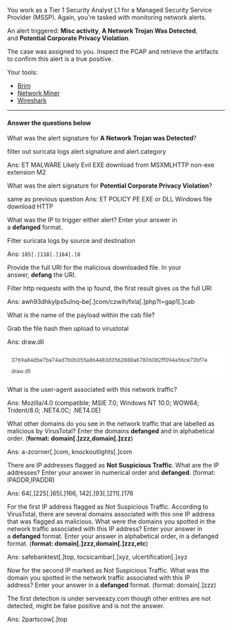 You work as a Tier 1 Security Analyst L1 for a Managed Security Service Provider (MSSP). Again, you're tasked with monitoring network alerts.

An alert triggered: **Misc activity**, **A Network Trojan Was Detected**, and **Potential Corporate Privacy Violation**. 

The case was assigned to you. Inspect the PCAP and retrieve the artifacts to confirm this alert is a true positive. 

Your tools:

- [Brim](https://tryhackme.com/room/brim)
- [Network Miner](https://tryhackme.com/room/networkminer)
- [Wireshark](https://tryhackme.com/room/wireshark)

---

<!--Deploy the machine attached to this task; it will be visible in the split-screen view once it is ready.

If you don't see a virtual machine load then click the Show Split View button.

![Show Split Screen if needed](https://assets.tryhackme.com/additional/challs/warzone2-split-view.png)  -->

#### Answer the questions below

What was the alert signature for **A Network Trojan was Detected**?

filter out suricata logs
alert.signature and alert.category

Ans: ET MALWARE Likely Evil EXE download from MSXMLHTTP non-exe extension M2

What was the alert signature for **Potential Corporate Privacy Violation**?

same as previous question
Ans: ET POLICY PE EXE or DLL Windows file download HTTP

What was the IP to trigger either alert? Enter your answer in a **defanged** format. 

Filter suricata logs by source and destination

Ans: `185[.]118[.]164[.]8`

Provide the full URI for the malicious downloaded file. In your answer, **defang** the URI. 

Filter http requests with the ip found, the first result gives us the full URI

Ans: awh93dhkylps5ulnq-be[.]com/czwih/fxla[.]php?l=gap1[.]cab

What is the name of the payload within the cab file? 

Grab the file hash then upload to virustotal

Ans: draw.dll

![](../screenshots/Warzone%202/warzone2_screenshot_001.png)

What is the user-agent associated with this network traffic?

Ans: Mozilla/4.0 (compatible; MSIE 7.0; Windows NT 10.0; WOW64; Trident/8.0; .NET4.0C; .NET4.0E)

What other domains do you see in the network traffic that are labelled as malicious by VirusTotal? Enter the domains **defanged** and in alphabetical order. (**format: domain[.]zzz,domain[.]zzz**)

Ans: a-zcorner[.]com, knockoutlights[.]com

There are IP addresses flagged as **Not Suspicious Traffic**. What are the IP addresses? Enter your answer in numerical order and **defanged**. (format: IPADDR,IPADDR)

Ans: 64[.]225[.]65[.]166, 142[.]93[.]211[.]176

For the first IP address flagged as Not Suspicious Traffic. According to VirusTotal, there are several domains associated with this one IP address that was flagged as malicious. What were the domains you spotted in the network traffic associated with this IP address? Enter your answer in a **defanged** format. Enter your answer in alphabetical order, in a defanged format. (**format: domain[.]zzz,domain[.]zzz,etc**)  

Ans: safebanktest[.]top, tocsicambar[.]xyz, ulcertification[.]xyz

Now for the second IP marked as Not Suspicious Traffic. What was the domain you spotted in the network traffic associated with this IP address? Enter your answer in a **defanged** format. (format: domain[.]zzz)  

The first detection is under serveeazy.com though other entries are not detected, might be false positive and is not the answer.

Ans: 2partscow[.]top